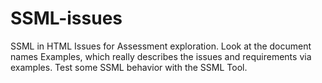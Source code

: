 # SSML-issues
SSML in HTML Issues for Assessment exploration.  Look at the document names Examples, which really describes the issues and requirements via examples.  Test some SSML behavior with the SSML Tool.
